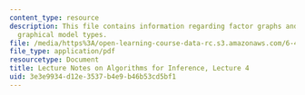 ```yaml
---
content_type: resource
description: This file contains information regarding factor graphs and comparing
  graphical model types.
file: /media/https%3A/open-learning-course-data-rc.s3.amazonaws.com/6-438-algorithms-for-inference-fall-2014/3e3e9934d12e3537b4e9b46b53cd5bf1_MIT6_438F14_Lec4.pdf
file_type: application/pdf
resourcetype: Document
title: Lecture Notes on Algorithms for Inference, Lecture 4
uid: 3e3e9934-d12e-3537-b4e9-b46b53cd5bf1
---
```

